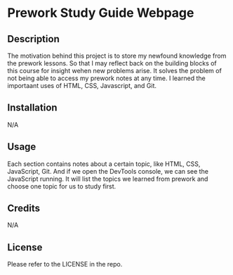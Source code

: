 # Prework Study Guide Webpage

## Description 

The motivation behind this project is to store my newfound knowledge from the prework lessons. So that I may reflect back on the building blocks of this course for insight wehen new problems arise. It solves the problem of not being able to access my prework notes at any time. I learned the importaant uses of HTML, CSS, Javascript, and Git. 


## Installation

N/A

## Usage

Each section contains notes about a certain topic, like HTML, CSS, JavaScript, Git. And if we open the DevTools console, we can see the JavaScript running. It will list the topics we learned from prework and choose one topic for us to study first.

## Credits

N/A

## License

Please refer to the LICENSE in the repo.
